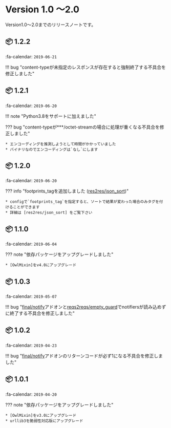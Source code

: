 Version 1.0 ～2.0
=================

Version1.0～2.0までのリリースノートです。

## :package: 1.2.2

:fa-calendar: `2019-06-21`

!!! bug "content-typeが未指定のレスポンスが存在すると強制終了する不具合を修正しました"

## :package: 1.2.1

:fa-calendar: `2019-06-20`

!!! note "Python3.8をサポートに加えました"

??? bug "content-typeが***/octet-streamの場合に処理が重くなる不具合を修正しました"

    * エンコーディングを推測しようとして時間がかかっていました
    * バイナリなのでエンコーディングは`なし`にします

## :package: 1.2.0

:fa-calendar: `2019-06-20`

??? info "footprints_tagを追加しました ([res2res/json_sort])"

    * configで`footprints_tag`を指定すると、ソートで結果が変わった場合のみタグを付けることができます
    * 詳細は [res2res/json_sort] をご覧下さい

## :package: 1.1.0

:fa-calendar: `2019-06-04`

??? note "依存パッケージをアップグレードしました"

    * [OwlMixin]をv4.0にアップグレード

## :package: 1.0.3

:fa-calendar: `2019-05-07`

!!! bug "[final/notify]アドオンと[reqs2reqs/empty_guard]でnotifiersが読み込めずに終了する不具合を修正しました"

## :package: 1.0.2

:fa-calendar: `2019-04-23`

!!! bug "[final/notify]アドオンのリターンコードが必ず1になる不具合を修正しました"

## :package: 1.0.1

:fa-calendar: `2019-04-20`

??? note "依存パッケージをアップグレードしました"

    * [OwlMixin]をv3.0にアップグレード
    * urllib3を脆弱性対応版にアップグレード


[reqs2reqs/empty_guard]: ../../addons/reqs2reqs#empty_guard
[res2res/json_sort]: ../../addons/res2res#json_sort
[final/notify]: ../../addons/final#notify

[OwlMixin]: https://pypi.org/project/owlmixin/

